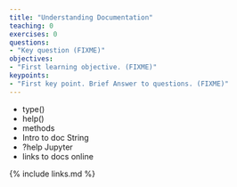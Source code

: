 ```yaml
---
title: "Understanding Documentation"
teaching: 0
exercises: 0
questions:
- "Key question (FIXME)"
objectives:
- "First learning objective. (FIXME)"
keypoints:
- "First key point. Brief Answer to questions. (FIXME)"
---
```


- type()
- help()
- methods
- Intro to doc String
- ?help Jupyter
- links to docs online

{% include links.md %}

